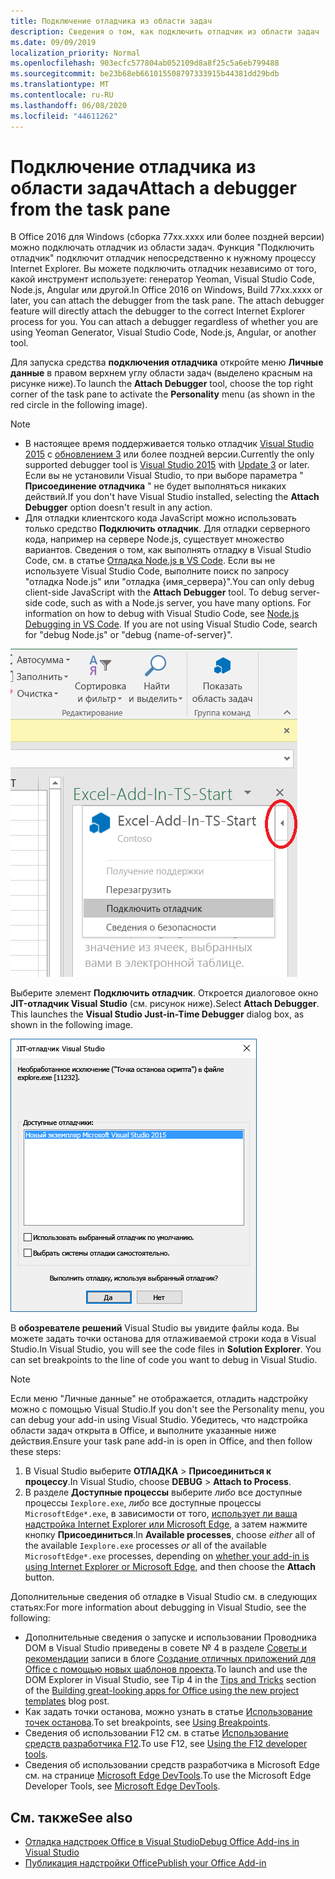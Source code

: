 ```yaml
---
title: Подключение отладчика из области задач
description: Сведения о том, как подключить отладчик из области задач
ms.date: 09/09/2019
localization_priority: Normal
ms.openlocfilehash: 903ecfc577804ab052109d8a8f25c5a6eb799488
ms.sourcegitcommit: be23b68eb661015508797333915b44381dd29bdb
ms.translationtype: MT
ms.contentlocale: ru-RU
ms.lasthandoff: 06/08/2020
ms.locfileid: "44611262"
---
```

# <a name="attach-a-debugger-from-the-task-pane"></a><span data-ttu-id="0b289-103">Подключение отладчика из области задач</span><span class="sxs-lookup"><span data-stu-id="0b289-103">Attach a debugger from the task pane</span></span>

<span data-ttu-id="0b289-p101">В Office 2016 для Windows (сборка 77xx.xxxx или более поздней версии) можно подключать отладчик из области задач. Функция "Подключить отладчик" подключит отладчик непосредственно к нужному процессу Internet Explorer. Вы можете подключить отладчик независимо от того, какой инструмент используете: генератор Yeoman, Visual Studio Code, Node.js, Angular или другой.</span><span class="sxs-lookup"><span data-stu-id="0b289-p101">In Office 2016 on Windows, Build 77xx.xxxx or later, you can attach the debugger from the task pane. The attach debugger feature will directly attach the debugger to the correct Internet Explorer process for you. You can attach a debugger regardless of whether you are using Yeoman Generator, Visual Studio Code, Node.js, Angular, or another tool.</span></span> 

<span data-ttu-id="0b289-107">Для запуска средства **подключения отладчика** откройте меню **Личные данные** в правом верхнем углу области задач (выделено красным на рисунке ниже).</span><span class="sxs-lookup"><span data-stu-id="0b289-107">To launch the **Attach Debugger** tool, choose the top right corner of the task pane to activate the **Personality** menu (as shown in the red circle in the following image).</span></span>   

> [!NOTE]
> - <span data-ttu-id="0b289-108">В настоящее время поддерживается только отладчик [Visual Studio 2015](https://www.visualstudio.com/downloads/) с [обновлением 3](https://msdn.microsoft.com/library/mt752379.aspx) или более поздней версии.</span><span class="sxs-lookup"><span data-stu-id="0b289-108">Currently the only supported debugger tool is [Visual Studio 2015](https://www.visualstudio.com/downloads/) with [Update 3](https://msdn.microsoft.com/library/mt752379.aspx) or later.</span></span> <span data-ttu-id="0b289-109">Если вы не установили Visual Studio, то при выборе параметра " **Присоединение отладчика** " не будет выполняться никаких действий.</span><span class="sxs-lookup"><span data-stu-id="0b289-109">If you don't have Visual Studio installed, selecting the **Attach Debugger** option doesn't result in any action.</span></span>   
> - <span data-ttu-id="0b289-p103">Для отладки клиентского кода JavaScript можно использовать только средство **Подключить отладчик**. Для отладки серверного кода, например на сервере Node.js, существует множество вариантов. Сведения о том, как выполнять отладку в Visual Studio Code, см. в статье [Отладка Node.js в VS Code](https://code.visualstudio.com/docs/nodejs/nodejs-debugging). Если вы не используете Visual Studio Code, выполните поиск по запросу "отладка Node.js" или "отладка {имя_сервера}".</span><span class="sxs-lookup"><span data-stu-id="0b289-p103">You can only debug client-side JavaScript with the **Attach Debugger** tool. To debug server-side code, such as with a Node.js server, you have many options. For information on how to debug with Visual Studio Code, see [Node.js Debugging in VS Code](https://code.visualstudio.com/docs/nodejs/nodejs-debugging). If you are not using Visual Studio Code, search for "debug Node.js" or "debug {name-of-server}".</span></span>

![Снимок экрана: меню подключения отладчика](../images/attach-debugger.png)

<span data-ttu-id="0b289-p104">Выберите элемент **Подключить отладчик**. Откроется диалоговое окно **JIT-отладчик Visual Studio** (см. рисунок ниже).</span><span class="sxs-lookup"><span data-stu-id="0b289-p104">Select **Attach Debugger**. This launches the **Visual Studio Just-in-Time Debugger** dialog box, as shown in the following image.</span></span> 

![Снимок экрана: JIT-отладчик Visual Studio](../images/visual-studio-debugger.png)

<span data-ttu-id="0b289-p105">В **обозревателе решений** Visual Studio вы увидите файлы кода.   Вы можете задать точки останова для отлаживаемой строки кода в Visual Studio.</span><span class="sxs-lookup"><span data-stu-id="0b289-p105">In Visual Studio, you will see the code files in **Solution Explorer**.   You can set breakpoints to the line of code you want to debug in Visual Studio.</span></span>

> [!NOTE]
> <span data-ttu-id="0b289-120">Если меню "Личные данные" не отображается, отладить надстройку можно с помощью Visual Studio.</span><span class="sxs-lookup"><span data-stu-id="0b289-120">If you don't see the Personality menu, you can debug your add-in using Visual Studio.</span></span> <span data-ttu-id="0b289-121">Убедитесь, что надстройка области задач открыта в Office, и выполните указанные ниже действия.</span><span class="sxs-lookup"><span data-stu-id="0b289-121">Ensure your task pane add-in is open in Office, and then follow these steps:</span></span>
>
> 1. <span data-ttu-id="0b289-122">В Visual Studio выберите **ОТЛАДКА** > **Присоединиться к процессу**.</span><span class="sxs-lookup"><span data-stu-id="0b289-122">In Visual Studio, choose **DEBUG** > **Attach to Process**.</span></span>
> 2. <span data-ttu-id="0b289-123">В разделе **Доступные процессы** выберите *либо* все доступные процессы `Iexplore.exe`, *либо* все доступные процессы `MicrosoftEdge*.exe`, в зависимости от того, [использует ли ваша надстройка Internet Explorer или Microsoft Edge](../concepts/browsers-used-by-office-web-add-ins.md), а затем нажмите кнопку **Присоединиться**.</span><span class="sxs-lookup"><span data-stu-id="0b289-123">In **Available processes**, choose *either* all of the available `Iexplore.exe` processes *or* all of the available `MicrosoftEdge*.exe` processes, depending on [whether your add-in is using Internet Explorer or Microsoft Edge](../concepts/browsers-used-by-office-web-add-ins.md), and then choose the **Attach** button.</span></span>

<span data-ttu-id="0b289-124">Дополнительные сведения об отладке в Visual Studio см. в следующих статьях:</span><span class="sxs-lookup"><span data-stu-id="0b289-124">For more information about debugging in Visual Studio, see the following:</span></span>

-    <span data-ttu-id="0b289-125">Дополнительные сведения о запуске и использовании Проводника DOM в Visual Studio приведены в совете № 4 в разделе [Советы и рекомендации](https://blogs.msdn.microsoft.com/officeapps/2013/04/16/building-great-looking-apps-for-office-using-the-new-project-templates/#tips_tricks) записи в блоге [Создание отличных приложений для Office с помощью новых шаблонов проекта](https://blogs.msdn.microsoft.com/officeapps/2013/04/16/building-great-looking-apps-for-office-using-the-new-project-templates).</span><span class="sxs-lookup"><span data-stu-id="0b289-125">To launch and use the DOM Explorer in Visual Studio, see Tip 4 in the [Tips and Tricks](https://blogs.msdn.microsoft.com/officeapps/2013/04/16/building-great-looking-apps-for-office-using-the-new-project-templates/#tips_tricks) section of the [Building great-looking apps for Office using the new project templates](https://blogs.msdn.microsoft.com/officeapps/2013/04/16/building-great-looking-apps-for-office-using-the-new-project-templates) blog post.</span></span>
-    <span data-ttu-id="0b289-126">Как задать точки останова, можно узнать в статье [Использование точек останова](/visualstudio/debugger/using-breakpoints?view=vs-2015).</span><span class="sxs-lookup"><span data-stu-id="0b289-126">To set breakpoints, see [Using Breakpoints](/visualstudio/debugger/using-breakpoints?view=vs-2015).</span></span>
-    <span data-ttu-id="0b289-127">Сведения об использовании F12 см. в статье [Использование средств разработчика F12](/previous-versions/windows/internet-explorer/ie-developer/samples/bg182326(v=vs.85)).</span><span class="sxs-lookup"><span data-stu-id="0b289-127">To use F12, see [Using the F12 developer tools](/previous-versions/windows/internet-explorer/ie-developer/samples/bg182326(v=vs.85)).</span></span>
-   <span data-ttu-id="0b289-128">Сведения об использовании средств разработчика в Microsoft Edge см. на странице [Microsoft Edge DevTools](https://www.microsoft.com/p/microsoft-edge-devtools-preview/9mzbfrmz0mnj?activetab=pivot%3Aoverviewtab).</span><span class="sxs-lookup"><span data-stu-id="0b289-128">To use the Microsoft Edge Developer Tools, see [Microsoft Edge DevTools](https://www.microsoft.com/p/microsoft-edge-devtools-preview/9mzbfrmz0mnj?activetab=pivot%3Aoverviewtab).</span></span>

## <a name="see-also"></a><span data-ttu-id="0b289-129">См. также</span><span class="sxs-lookup"><span data-stu-id="0b289-129">See also</span></span>

- [<span data-ttu-id="0b289-130">Отладка надстроек Office в Visual Studio</span><span class="sxs-lookup"><span data-stu-id="0b289-130">Debug Office Add-ins in Visual Studio</span></span>](../develop/debug-office-add-ins-in-visual-studio.md)
- [<span data-ttu-id="0b289-131">Публикация надстройки Office</span><span class="sxs-lookup"><span data-stu-id="0b289-131">Publish your Office Add-in</span></span>](../publish/publish.md)
